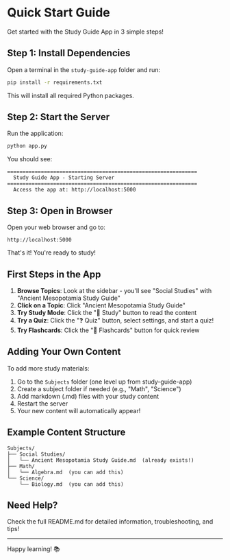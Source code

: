 # Quick Start Guide

Get started with the Study Guide App in 3 simple steps!

## Step 1: Install Dependencies

Open a terminal in the `study-guide-app` folder and run:

```bash
pip install -r requirements.txt
```

This will install all required Python packages.

## Step 2: Start the Server

Run the application:

```bash
python app.py
```

You should see:
```
==============================================================
  Study Guide App - Starting Server
==============================================================
  Access the app at: http://localhost:5000
```

## Step 3: Open in Browser

Open your web browser and go to:
```
http://localhost:5000
```

That's it! You're ready to study!

## First Steps in the App

1. **Browse Topics**: Look at the sidebar - you'll see "Social Studies" with "Ancient Mesopotamia Study Guide"
2. **Click on a Topic**: Click "Ancient Mesopotamia Study Guide"
3. **Try Study Mode**: Click the "📖 Study" button to read the content
4. **Try a Quiz**: Click the "❓ Quiz" button, select settings, and start a quiz!
5. **Try Flashcards**: Click the "🎴 Flashcards" button for quick review

## Adding Your Own Content

To add more study materials:

1. Go to the `Subjects` folder (one level up from study-guide-app)
2. Create a subject folder if needed (e.g., "Math", "Science")
3. Add markdown (.md) files with your study content
4. Restart the server
5. Your new content will automatically appear!

## Example Content Structure

```
Subjects/
├── Social Studies/
│   └── Ancient Mesopotamia Study Guide.md  (already exists!)
├── Math/
│   └── Algebra.md  (you can add this)
└── Science/
    └── Biology.md  (you can add this)
```

## Need Help?

Check the full README.md for detailed information, troubleshooting, and tips!

---

Happy learning! 📚
